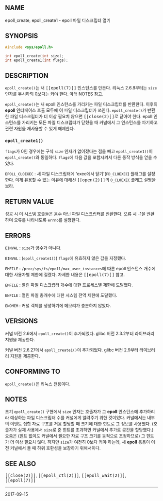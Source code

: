 ## NAME

epoll_create, epoll_create1 - epoll 파일 디스크립터 열기

## SYNOPSIS

```c
#include <sys/epoll.h>

int epoll_create(int size);
int epoll_create1(int flags);
```

## DESCRIPTION

`epoll_create()`는 새 <tt>[[epoll(7)]]</tt> 인스턴스를 만든다. 리눅스 2.6.8부터는 `size` 인자를 무시하되 0보다는 커야 한다. 아래 NOTES 참고.

`epoll_create()`는 새 epoll 인스턴스를 가리키는 파일 디스크립터를 반환한다. 이후의 **epoll** 인터페이스 호출 모두에 이 파일 디스크립터가 쓰인다. `epoll_create()`가 반환한 파일 디스크립터가 더 이상 필요치 않으면 <tt>[[close(2)]]</tt>로 닫아야 한다. epoll 인스턴스를 가리키는 모든 파일 디스크립터가 닫혔을 때 커널에서 그 인스턴스를 파기하고 관련 자원을 재사용할 수 있게 해제한다.

### `epoll_create1()`

`flags`가 0인 경우에는 구식 `size` 인자가 없어졌다는 점을 빼고 `epoll_create1()`이 `epoll_create()`와 동일하다. `flags`에 다음 값을 포함시켜서 다른 동작 방식을 얻을 수 있다.

`EPOLL_CLOEXEC`
:   새 파일 디스크립터에 'exec에서 닫기'(`FD_CLOEXEC`) 플래그를 설정한다. 이게 유용할 수 있는 이유에 대해선 <tt>[[open(2)]]</tt>의 `O_CLOEXEC` 플래그 설명을 보라.

## RETURN VALUE

성공 시 이 시스템 호출들은 음수 아닌 파일 디스크립터를 반환한다. 오류 시 -1을 반환하며 오류를 나타내도록 `errno`를 설정한다.

## ERRORS

`EINVAL`
:   `size`가 양수가 아니다.

`EINVAL`
:   (`epoll_create1()`) `flags`에 유효하지 않은 값을 지정했다.

`EMFILE`
:   `/proc/sys/fs/epoll/max_user_instances`에 따른 epoll 인스턴스 개수에 대한 사용자별 제한에 걸렸다. 자세한 내용은 <tt>[[epoll(7)]]</tt> 참고.

`EMFILE`
:   열린 파일 디스크립터 개수에 대한 프로세스별 제한에 도달했다.

`ENFILE`
:   열린 파일 총개수에 대한 시스템 전역 제한에 도달했다.

`ENOMEM`
:   커널 객체를 생성하기에 메모리가 충분하지 않았다.

## VERSIONS

커널 버전 2.6에서 `epoll_create()`이 추가되었다. glibc 버전 2.3.2부터 라이브러리 지원을 제공한다.

커널 버전 2.6.27에서 `epoll_create1()`이 추가되었다. glibc 버전 2.9부터 라이브러리 지원을 제공한다.

## CONFORMING TO

`epoll_create()`은 리눅스 전용이다.

## NOTES

초기 `epoll_create()` 구현에서 `size` 인자는 호출자가 그 **epoll** 인스턴스에 추가하리라 예상하는 파일 디스크립터 수를 커널에게 알려주기 위한 것이었다. 커널에서는 내부의 이벤트 집합 자료 구조를 처음 할당할 때 크기에 대한 힌트로 그 정보를 사용했다. (호출자가 실제 사용에서 `size`로 준 힌트를 초과하면 커널에서 추가로 공간을 할당했다.) 요즘은 (힌트 없이도 커널에서 필요한 자료 구조 크기를 동적으로 조정하므로) 그 힌트가 더 이상 필요치 않다. 하지만 `size`가 여전히 0보다 커야 하는데, 새 **epoll** 응용이 이전 커널에서 돌 때 하위 호환성을 보장하기 위해서이다.

## SEE ALSO

<tt>[[close(2)]]</tt>, <tt>[[epoll_ctl(2)]]</tt>, <tt>[[epoll_wait(2)]]</tt>, <tt>[[epoll(7)]]</tt>

----

2017-09-15
